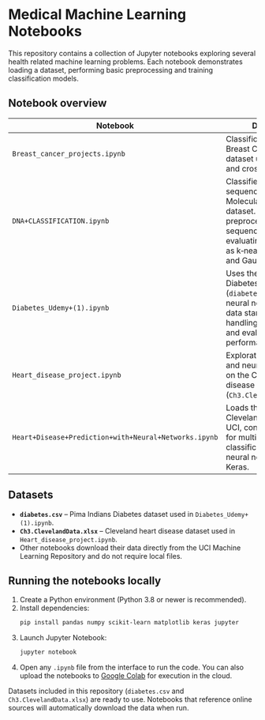 # Medical Machine Learning Notebooks

This repository contains a collection of Jupyter notebooks exploring several health related machine learning problems. Each notebook demonstrates loading a dataset, performing basic preprocessing and training classification models.

## Notebook overview

| Notebook | Description |
|----------|-------------|
| `Breast_cancer_projects.ipynb` | Classification of the UCI Breast Cancer Wisconsin dataset using KNN, SVM and cross validation. |
| `DNA+CLASSIFICATION.ipynb` | Classifies promoter gene sequences from the UCI Molecular Biology dataset. Demonstrates preprocessing DNA sequences and evaluating models such as k‑nearest neighbors and Gaussian processes. |
| `Diabetes_Udemy+(1).ipynb` | Uses the Pima Indians Diabetes dataset (`diabetes.csv`) to build a neural network. Includes data standardization, handling missing values and evaluating model performance. |
| `Heart_disease_project.ipynb` | Exploratory data analysis and neural network model on the Cleveland heart disease dataset (`Ch3.ClevelandData.xlsx`). |
| `Heart+Disease+Prediction+with+Neural+Networks.ipynb` | Loads the processed Cleveland dataset from UCI, converts the labels for multi‑class classification and trains a neural network with Keras. |

## Datasets

* **`diabetes.csv`** – Pima Indians Diabetes dataset used in `Diabetes_Udemy+(1).ipynb`.
* **`Ch3.ClevelandData.xlsx`** – Cleveland heart disease dataset used in `Heart_disease_project.ipynb`.
* Other notebooks download their data directly from the UCI Machine Learning Repository and do not require local files.

## Running the notebooks locally

1. Create a Python environment (Python 3.8 or newer is recommended).
2. Install dependencies:
   ```bash
   pip install pandas numpy scikit-learn matplotlib keras jupyter
   ```
3. Launch Jupyter Notebook:
   ```bash
   jupyter notebook
   ```
4. Open any `.ipynb` file from the interface to run the code. You can also upload the notebooks to [Google Colab](https://colab.research.google.com/) for execution in the cloud.

Datasets included in this repository (`diabetes.csv` and `Ch3.ClevelandData.xlsx`) are ready to use. Notebooks that reference online sources will automatically download the data when run.

